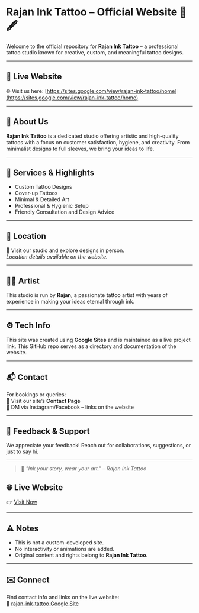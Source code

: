 # Rajan Ink Tattoo – Official Website 🎨🖋️

Welcome to the official repository for **Rajan Ink Tattoo** – a professional tattoo studio known for creative, custom, and meaningful tattoo designs.

---

## 🔗 Live Website  
🌐 Visit us here: [https://sites.google.com/view/rajan-ink-tattoo/home](https://sites.google.com/view/rajan-ink-tattoo/home)

---

## 🧾 About Us  
**Rajan Ink Tattoo** is a dedicated studio offering artistic and high-quality tattoos with a focus on customer satisfaction, hygiene, and creativity. From minimalist designs to full sleeves, we bring your ideas to life.

---

## 📸 Services & Highlights  
- Custom Tattoo Designs  
- Cover-up Tattoos  
- Minimal & Detailed Art  
- Professional & Hygienic Setup  
- Friendly Consultation and Design Advice  

---

## 📍 Location  
📌 Visit our studio and explore designs in person.  
*Location details available on the website.*

---

## 👨‍🎨 Artist  
This studio is run by **Rajan**, a passionate tattoo artist with years of experience in making your ideas eternal through ink.

---

## ⚙️ Tech Info  
This site was created using **Google Sites** and is maintained as a live project link. This GitHub repo serves as a directory and documentation of the website.

---

## 📬 Contact  
For bookings or queries:  
📧 Visit our site’s **Contact Page**  
📱 DM via Instagram/Facebook – links on the website

---

## 💬 Feedback & Support  
We appreciate your feedback! Reach out for collaborations, suggestions, or just to say hi.

---

> 🎨 *"Ink your story, wear your art." – Rajan Ink Tattoo*


## 🌐 Live Website

👉 [Visit Now](https://sites.google.com/view/rajan-ink-tattoo/home)

---


## ⚠️ Notes

- This is not a custom-developed site.
- No interactivity or animations are added.
- Original content and rights belong to **Rajan Ink Tattoo**.

---

## ✉️ Connect

Find contact info and links on the live website:  
🔗 [rajan-ink-tattoo Google Site](https://sites.google.com/view/rajan-ink-tattoo/home)

